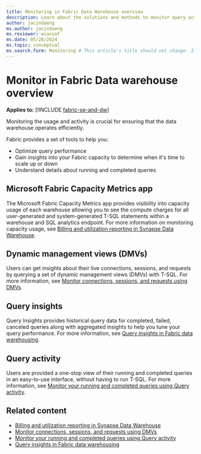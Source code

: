 ```yaml
---
title: Monitoring in Fabric Data Warehouse overview
description: Learn about the solutions and methods to monitor query activity in your Fabric warehouse.
author: jacindaeng
ms.author: jacindaeng
ms.reviewer: wiassaf
ms.date: 05/28/2024
ms.topic: conceptual
ms.search.form: Monitoring # This article's title should not change. If so, contact engineering.
---
```

# Monitor in Fabric Data warehouse overview

**Applies to:** [!INCLUDE [fabric-se-and-dw](includes/applies-to-version/fabric-se-and-dw.md)]

Monitoring the usage and activity is crucial for ensuring that the data warehouse operates efficiently.

Fabric provides a set of tools to help you:

- Optimize query performance
- Gain insights into your Fabric capacity to determine when it's time to scale up or down
- Understand details about running and completed queries

## Microsoft Fabric Capacity Metrics app

The Microsoft Fabric Capacity Metrics app provides visibility into capacity usage of each warehouse allowing you to see the compute charges for all user-generated and system-generated T-SQL statements within a warehouse and SQL analytics endpoint. For more information on monitoring capacity usage, see [Billing and utilization reporting in Synapse Data Warehouse](usage-reporting.md).

## Dynamic management views (DMVs)

Users can get insights about their live connections, sessions, and requests by querying a set of dynamic management views (DMVs) with T-SQL. For more information, see [Monitor connections, sessions, and requests using DMVs](query-activity.md).

## Query insights

Query Insights provides historical query data for completed, failed, canceled queries along with aggregated insights to help you tune your query performance. For more information, see [Query insights in Fabric data warehousing](query-insights.md).

## Query activity

Users are provided a one-stop view of their running and completed queries in an easy-to-use interface, without having to run T-SQL. For more information, see [Monitor your running and completed queries using Query activity](query-activity.md).  


## Related content

- [Billing and utilization reporting in Synapse Data Warehouse](usage-reporting.md)
- [Monitor connections, sessions, and requests using DMVs](query-activity.md)
- [Monitor your running and completed queries using Query activity](query-activity.md)
- [Query insights in Fabric data warehousing](query-insights.md)
